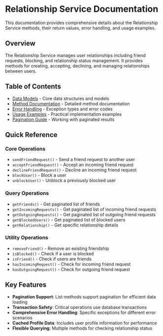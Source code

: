 # Relationship Service Documentation

This documentation provides comprehensive details about the Relationship Service methods, their return values, error handling, and usage examples.

## Overview

The Relationship Service manages user relationships including friend requests, blocking, and relationship status management. It provides methods for creating, accepting, declining, and managing relationships between users.

## Table of Contents

- [Data Models](./data-models.md) - Core data structures and models
- [Method Documentation](./methods.md) - Detailed method documentation
- [Error Handling](./error-handling.md) - Exception types and error codes
- [Usage Examples](./usage-examples.md) - Practical implementation examples
- [Pagination Guide](./pagination.md) - Working with paginated results

## Quick Reference

### Core Operations
- `sendFriendRequest()` - Send a friend request to another user
- `acceptFriendRequest()` - Accept an incoming friend request
- `declineFriendRequest()` - Decline an incoming friend request
- `blockUser()` - Block a user
- `unblockUser()` - Unblock a previously blocked user

### Query Operations
- `getFriends()` - Get paginated list of friends
- `getIncomingRequests()` - Get paginated list of incoming friend requests
- `getOutgoingRequests()` - Get paginated list of outgoing friend requests
- `getBlockedUsers()` - Get paginated list of blocked users
- `getRelationship()` - Get specific relationship details

### Utility Operations
- `removeFriend()` - Remove an existing friendship
- `isBlocked()` - Check if a user is blocked
- `isFriend()` - Check if users are friends
- `hasIncomingRequest()` - Check for incoming friend request
- `hasOutgoingRequest()` - Check for outgoing friend request

## Key Features

- **Pagination Support**: List methods support pagination for efficient data loading
- **Transaction Safety**: Critical operations use database transactions
- **Comprehensive Error Handling**: Specific exceptions for different error scenarios
- **Cached Profile Data**: Includes user profile information for performance
- **Flexible Querying**: Multiple methods for checking relationship status
